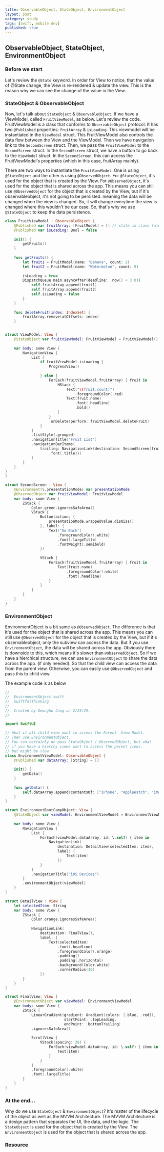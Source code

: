```yaml
---
title: ObservableObject, StateObject, EnvironmentObject
layout: post
category: study
tags: [swift, mobile dev]
published: true
---
```


## ObservableObject, StateObject, EnvironmentObject

### Before we start
Let's review the `@State` keyword. In order for View to notice, that the value of @State change, the View is re-rendered & update the view. This is the reason why we can see the change of the value in the View. 

### StateObject & ObservableObject
Now, let's talk about `StateObject` & `ObservableObject`. If we have a ViewModel, called `FruitViewModel`, as below. Let's review the code. 
FruitViewModel is a class that conforms to `ObservableObject` protocol. It has two `@Published` properties: `fruitArray` & `isLoading`. This viewmodel will be instantiated in the `ViewModel` struct. This FruitViewModel also controls the data flow between the View and the ViewModel. Then we have navigation link to the `SecondScreen` struct. Then, we pass the `FruitViewModel` to the `SecondScreen` struct. In the `SecondScreen` struct, we have a button to go back to the `ViewModel` struct. In the `SecondScreen`, this can access the FruitViewModel's properties (which in this case, fruitArray mainly). 

There are two ways to instantiate the `FruitViewModel`. One is using `@StateObject` and the other is using `@ObservedObject`. For `@StateObject`, it's used for the object that is created by the View. For `@ObservedObject`, it's used for the object that is shared across the app. This means you can still use `@ObservedObject` for the object that is created by the View, but if it's observableobject, it's not going to be persisted. meaning the data will be changed when the view is changed. So, it will change everytime the view is changed where this wouldn't be our case. So, that's why we use `@StateObject` to keep the data persistence. 

```swift
class FruitViewModel : ObservableObject {
    @Published var fruitArray: [FruitModel] = [] // state in class (alert to ViewModel)
    @Published var isLoading: Bool = false
    
    init() {
        getFruits()
    }
    
    func getFruits() {
        let fruit1 = FruitModel(name: "Banana", count: 2)
        let fruit2 = FruitModel(name: "Watermelon", count: 9)
        
        isLoading = true
        DispatchQueue.main.asyncAfter(deadline: .now() + 3.0){
            self.fruitArray.append(fruit1)
            self.fruitArray.append(fruit2)
            self.isLoading = false
        }
    }
    
    func deleteFruit(index: IndexSet) {
        fruitArray.remove(atOffsets: index)
    }


struct ViewModel: View {
    @StateObject var fruitViewModel: FruitViewModel = FruitViewModel()
    
    var body: some View {
        NavigationView {
            List {
                if fruitViewModel.isLoading {
                    ProgressView()
                    
                } else {
                    ForEach(fruitViewModel.fruitArray) { fruit in
                        HStack {
                            Text("\(fruit.count)")
                                .foregroundColor(.red)
                            Text(fruit.name)
                                .font(.headline)
                                .bold()
                        }
                    }
                    .onDelete(perform: fruitViewModel.deleteFruit)
                }
            }
            .listStyle(.grouped)
            .navigationTitle("Fruit List")
            .navigationBarItems(
                trailing: NavigationLink(destination: SecondScreen(fruitViewModel: fruitViewModel), label: { Image(systemName: "arrow.right")
                    .font(.title)})
            )
        }
    }
}
}

struct SecondScreen : View {
    @Environment(\.presentationMode) var presentationMode
    @ObservedObject var fruitViewModel: FruitViewModel
    var body: some View {
        ZStack {
            Color.green.ignoresSafeArea()
            VStack {
                Button(action: {
                    presentationMode.wrappedValue.dismiss()
                }, label: {
                    Text("Go Back")
                        .foregroundColor(.white)
                        .font(.largeTitle)
                        .fontWeight(.semibold)
                })
                
                VStack {
                    ForEach(fruitViewModel.fruitArray) { fruit in
                        Text(fruit.name)
                            .foregroundColor(.white)
                            .font(.headline)
                    }
                }
            }
        }
    }
}
```

### EnvironmentObject

EnvironmentObject is a bit same as `@ObservedObject`. The difference is that it's used for the object that is shared across the app. This means you can still use `@ObservedObject` for the object that is created by the View, but if it's observableobject, only the subview can access the data. But if you use `EnvironmentObject`, the data will be shared across the app. Obviously there is downside to this, which means it's slower than `@ObservedObject`. So if we have a hierchical structure, we can use `EnvironmentObject` to share the data across the app. (if only needed). So that the child view can access the data from the parent view. Otherwise, you can easily use `@ObservedObject` and pass this to child view. 

The example code is as below

```swift
//
//  EnvironmentObject.swift
//  SwiftfulThinking
//
//  Created by Seungho Jang on 2/25/25.
//

import SwiftUI

// What if all child view want to access the Parent  View Model.
// Then use EnvironmentObject.
// You can certainly do pass StateObject / ObservedObject, but what
// if you have a hierchy views want to access the parent views.
// but might be slow
class EnvironmentViewModel: ObservableObject {
    @Published var dataArray: [String] = []
    
    init() {
        getData()
    }
    
    func getData() {
        self.dataArray.append(contentsOf: ["iPhone", "AppleWatch", "iMAC", "iPad"])
    }
}

struct EnvironmentBootCampObject: View {
    @StateObject var viewModel: EnvironmentViewModel = EnvironmentViewModel()
    
    var body: some View {
        NavigationView {
            List {
                ForEach(viewModel.dataArray, id: \.self) { item in
                    NavigationLink(
                        destination: DetailView(selectedItem: item),
                        label: {
                            Text(item)
                        })
                }
            }
            .navigationTitle("iOS Devices")
        }
        .environmentObject(viewModel)
    }
}

struct DetailView : View {
    let selectedItem: String
    var body: some View {
        ZStack {
            Color.orange.ignoresSafeArea()
            
            NavigationLink(
                destination: FinalView(),
                label: {
                    Text(selectedItem)
                        .font(.headline)
                        .foregroundColor(.orange)
                        .padding()
                        .padding(.horizontal)
                        .background(Color.white)
                        .cornerRadius(30)
                })
        }
    }
}

struct FinalView: View {
    @EnvironmentObject var viewModel: EnvironmentViewModel
    var body: some View {
        ZStack {
            LinearGradient(gradient: Gradient(colors: [.blue, .red]),
                           startPoint: .topLeading,
                           endPoint: .bottomTrailing)
            .ignoresSafeArea()
            
            ScrollView {
                VStack(spacing: 20) {
                    ForEach(viewModel.dataArray, id: \.self) { item in
                        Text(item)
                    }
                }
            }
            .foregroundColor(.white)
            .font(.largeTitle)
        }
    }
}
```

### At the end...

Why do we use `StateObject` & `EnvironmentObject`? It's matter of the lifecycle of the object as well as the MVVM Architecture. The MVVM Architecture is a design pattern that separates the UI, the data, and the logic. The `StateObject` is used for the object that is created by the View. The `EnvironmentObject` is used for the object that is shared across the app.

### Resource





